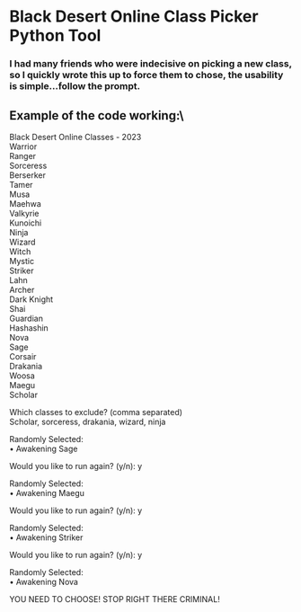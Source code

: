 # Black Desert Online Class Picker Python Tool
### I had many friends who were indecisive on picking a new class, so I quickly wrote this up to force them to chose, the usability is simple...follow the prompt.

## Example of the code working:\
Black Desert Online Classes - 2023\
Warrior\
Ranger\
Sorceress\
Berserker\
Tamer\
Musa\
Maehwa\
Valkyrie\
Kunoichi\
Ninja\
Wizard\
Witch\
Mystic\
Striker\
Lahn\
Archer\
Dark Knight\
Shai\
Guardian\
Hashashin\
Nova\
Sage\
Corsair\
Drakania\
Woosa\
Maegu\
Scholar

Which classes to exclude? (comma separated)\
Scholar, sorceress, drakania, wizard, ninja

Randomly Selected:\
     • Awakening Sage

Would you like to run again? (y/n): y

Randomly Selected:\
     • Awakening Maegu

Would you like to run again? (y/n): y

Randomly Selected:\
     • Awakening Striker

Would you like to run again? (y/n): y

Randomly Selected:\
     • Awakening Nova


YOU NEED TO CHOOSE! STOP RIGHT THERE CRIMINAL!
